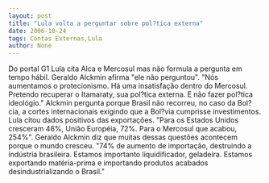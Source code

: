 ```yaml
---
layout: post
title: "Lula volta a perguntar sobre pol?tica externa"
date: 2006-10-24
tags: Contas Externas,Lula
author: None
---
```

Do portal G1
Lula cita Alca e Mercosul mas não formula a pergunta em tempo hábil.
Geraldo Alckmin afirma \"ele não perguntou\". \"Nós aumentamos o protecionismo. Há uma insatisfação dentro do Mercosul. Pretendo recuperar o Itamaraty, sua pol?tica externa. E não fazer pol?tica ideológio.\" Alckmin pergunta porque Brasil não recorreu, no caso da Bol?cia, a cortes internacionais exigindo que a Bol?via cumprisse investimentos.
Lula citou dados positivos das exportações. \"Para os Estados Unidos cresceram 46%, União Européia, 72%. Para o Mercosul que acabou, 254%\".
Geraldo Alckmin diz que muitas dessas questões acontecem porque o mundo cresceu. \"74% de aumento de importação, destruindo a indústria brasileira. Estamos importanto liquidificador, geladeira. Estamos exportando matéria-prima e importando produtos acabados desindustrializando o Brasil.\" 